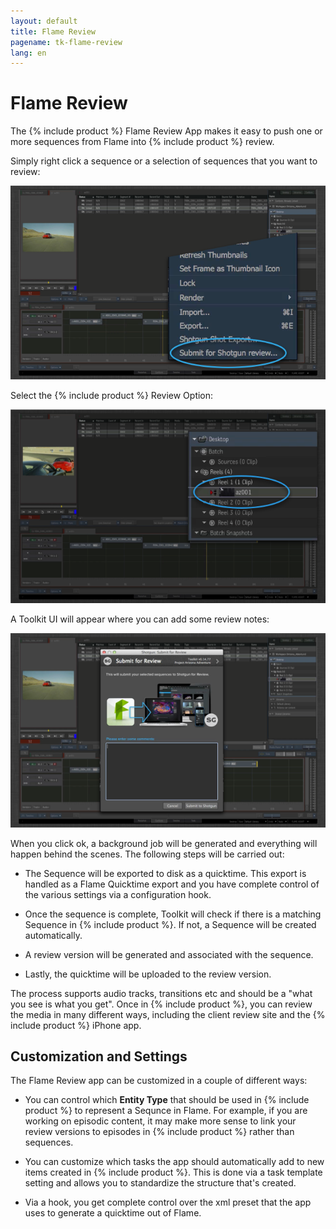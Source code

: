 ```yaml
---
layout: default
title: Flame Review
pagename: tk-flame-review
lang: en
---
```


# Flame Review

The {% include product %} Flame Review App makes it easy to push one or more sequences from Flame into {% include product %} review.

Simply right click a sequence or a selection of sequences that you want to review:

![menu](../images/apps/flame-review-menu.png)

Select the {% include product %} Review Option:

![select](../images/apps/flame-review-select.png)

A Toolkit UI will appear where you can add some review notes:

![UI](../images/apps/flame-review-ui.png)

When you click ok, a background job will be generated and everything will happen behind the scenes.
The following steps will be carried out:

- The Sequence will be exported to disk as a quicktime. This export is handled as a Flame Quicktime export and you have complete control of the various settings via a configuration hook.

- Once the sequence is complete, Toolkit will check if there is a matching Sequence in {% include product %}. If not, a Sequence will be created automatically.

- A review version will be generated and associated with the sequence.

- Lastly, the quicktime will be uploaded to the review version.

The process supports audio tracks, transitions etc and should be a "what you see is what you get". Once in {% include product %}, you can review the media in many different ways, including the client review site and the {% include product %} iPhone app.

## Customization and Settings

The Flame Review app can be customized in a couple of different ways:

- You can control which **Entity Type** that should be used in {% include product %} to represent a Sequnce in Flame. For example, if you are working on episodic content, it may make more sense to link your review versions to episodes in {% include product %} rather than sequences.

- You can customize which tasks the app should automatically add to new items created in {% include product %}. This is done via a task template setting and allows you to standardize the structure that's created.

- Via a hook, you get complete control over the xml preset that the app uses to generate a quicktime out of Flame.

